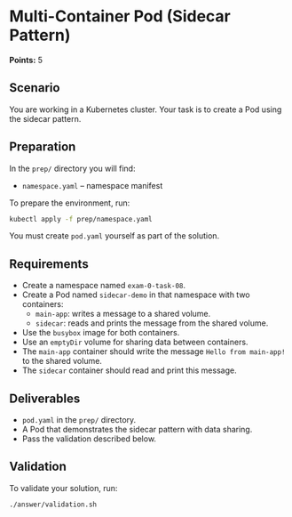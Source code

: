 # Multi-Container Pod (Sidecar Pattern)

**Points:** 5

## Scenario
You are working in a Kubernetes cluster. Your task is to create a Pod using the sidecar pattern.

## Preparation
In the `prep/` directory you will find:
- `namespace.yaml` – namespace manifest

To prepare the environment, run:

```sh
kubectl apply -f prep/namespace.yaml
```

You must create `pod.yaml` yourself as part of the solution.

## Requirements
- Create a namespace named `exam-0-task-08`.
- Create a Pod named `sidecar-demo` in that namespace with two containers:
  - `main-app`: writes a message to a shared volume.
  - `sidecar`: reads and prints the message from the shared volume.
- Use the `busybox` image for both containers.
- Use an `emptyDir` volume for sharing data between containers.
- The `main-app` container should write the message `Hello from main-app!` to the shared volume.
- The `sidecar` container should read and print this message.

## Deliverables
- `pod.yaml` in the `prep/` directory.
- A Pod that demonstrates the sidecar pattern with data sharing.
- Pass the validation described below.

## Validation
To validate your solution, run:

```sh
./answer/validation.sh
```
